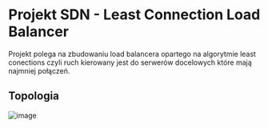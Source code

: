 # Projekt SDN - Least Connection Load Balancer #

Projekt polega na zbudowaniu load balancera opartego na algorytmie least conections czyli ruch kierowany jest do serwerów docelowych które mają najmniej połączeń.

## Topologia ##

![image](https://github.com/user-attachments/assets/7988a21e-a6dc-40cf-b123-da4962851143)
